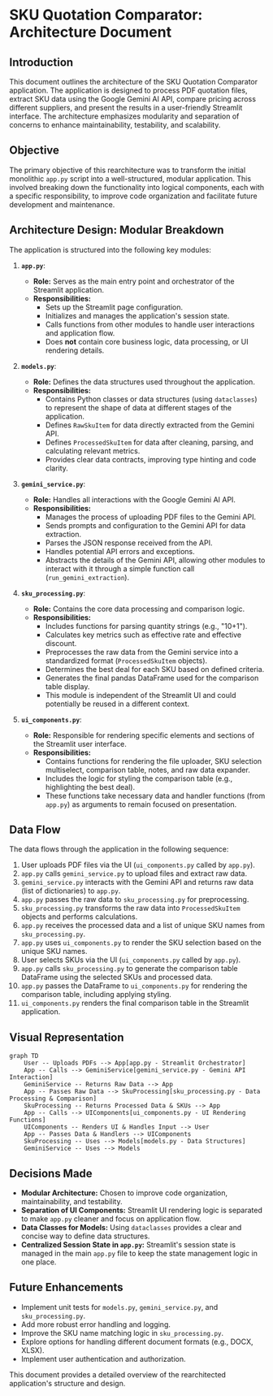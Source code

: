 # SKU Quotation Comparator: Architecture Document

## Introduction

This document outlines the architecture of the SKU Quotation Comparator application. The application is designed to process PDF quotation files, extract SKU data using the Google Gemini AI API, compare pricing across different suppliers, and present the results in a user-friendly Streamlit interface. The architecture emphasizes modularity and separation of concerns to enhance maintainability, testability, and scalability.

## Objective

The primary objective of this rearchitecture was to transform the initial monolithic `app.py` script into a well-structured, modular application. This involved breaking down the functionality into logical components, each with a specific responsibility, to improve code organization and facilitate future development and maintenance.

## Architecture Design: Modular Breakdown

The application is structured into the following key modules:

1.  **`app.py`**:
    *   **Role:** Serves as the main entry point and orchestrator of the Streamlit application.
    *   **Responsibilities:**
        *   Sets up the Streamlit page configuration.
        *   Initializes and manages the application's session state.
        *   Calls functions from other modules to handle user interactions and application flow.
        *   Does **not** contain core business logic, data processing, or UI rendering details.

2.  **`models.py`**:
    *   **Role:** Defines the data structures used throughout the application.
    *   **Responsibilities:**
        *   Contains Python classes or data structures (using `dataclasses`) to represent the shape of data at different stages of the application.
        *   Defines `RawSkuItem` for data directly extracted from the Gemini API.
        *   Defines `ProcessedSkuItem` for data after cleaning, parsing, and calculating relevant metrics.
        *   Provides clear data contracts, improving type hinting and code clarity.

3.  **`gemini_service.py`**:
    *   **Role:** Handles all interactions with the Google Gemini AI API.
    *   **Responsibilities:**
        *   Manages the process of uploading PDF files to the Gemini API.
        *   Sends prompts and configuration to the Gemini API for data extraction.
        *   Parses the JSON response received from the API.
        *   Handles potential API errors and exceptions.
        *   Abstracts the details of the Gemini API, allowing other modules to interact with it through a simple function call (`run_gemini_extraction`).

4.  **`sku_processing.py`**:
    *   **Role:** Contains the core data processing and comparison logic.
    *   **Responsibilities:**
        *   Includes functions for parsing quantity strings (e.g., "10+1").
        *   Calculates key metrics such as effective rate and effective discount.
        *   Preprocesses the raw data from the Gemini service into a standardized format (`ProcessedSkuItem` objects).
        *   Determines the best deal for each SKU based on defined criteria.
        *   Generates the final pandas DataFrame used for the comparison table display.
        *   This module is independent of the Streamlit UI and could potentially be reused in a different context.

5.  **`ui_components.py`**:
    *   **Role:** Responsible for rendering specific elements and sections of the Streamlit user interface.
    *   **Responsibilities:**
        *   Contains functions for rendering the file uploader, SKU selection multiselect, comparison table, notes, and raw data expander.
        *   Includes the logic for styling the comparison table (e.g., highlighting the best deal).
        *   These functions take necessary data and handler functions (from `app.py`) as arguments to remain focused on presentation.

## Data Flow

The data flows through the application in the following sequence:

1.  User uploads PDF files via the UI (`ui_components.py` called by `app.py`).
2.  `app.py` calls `gemini_service.py` to upload files and extract raw data.
3.  `gemini_service.py` interacts with the Gemini API and returns raw data (list of dictionaries) to `app.py`.
4.  `app.py` passes the raw data to `sku_processing.py` for preprocessing.
5.  `sku_processing.py` transforms the raw data into `ProcessedSkuItem` objects and performs calculations.
6.  `app.py` receives the processed data and a list of unique SKU names from `sku_processing.py`.
7.  `app.py` uses `ui_components.py` to render the SKU selection based on the unique SKU names.
8.  User selects SKUs via the UI (`ui_components.py` called by `app.py`).
9.  `app.py` calls `sku_processing.py` to generate the comparison table DataFrame using the selected SKUs and processed data.
10. `app.py` passes the DataFrame to `ui_components.py` for rendering the comparison table, including applying styling.
11. `ui_components.py` renders the final comparison table in the Streamlit application.

## Visual Representation

```mermaid
graph TD
    User -- Uploads PDFs --> App[app.py - Streamlit Orchestrator]
    App -- Calls --> GeminiService[gemini_service.py - Gemini API Interaction]
    GeminiService -- Returns Raw Data --> App
    App -- Passes Raw Data --> SkuProcessing[sku_processing.py - Data Processing & Comparison]
    SkuProcessing -- Returns Processed Data & SKUs --> App
    App -- Calls --> UIComponents[ui_components.py - UI Rendering Functions]
    UIComponents -- Renders UI & Handles Input --> User
    App -- Passes Data & Handlers --> UIComponents
    SkuProcessing -- Uses --> Models[models.py - Data Structures]
    GeminiService -- Uses --> Models
```

## Decisions Made

*   **Modular Architecture:** Chosen to improve code organization, maintainability, and testability.
*   **Separation of UI Components:** Streamlit UI rendering logic is separated to make `app.py` cleaner and focus on application flow.
*   **Data Classes for Models:** Using `dataclasses` provides a clear and concise way to define data structures.
*   **Centralized Session State in `app.py`:** Streamlit's session state is managed in the main `app.py` file to keep the state management logic in one place.

## Future Enhancements

*   Implement unit tests for `models.py`, `gemini_service.py`, and `sku_processing.py`.
*   Add more robust error handling and logging.
*   Improve the SKU name matching logic in `sku_processing.py`.
*   Explore options for handling different document formats (e.g., DOCX, XLSX).
*   Implement user authentication and authorization.

This document provides a detailed overview of the rearchitected application's structure and design.